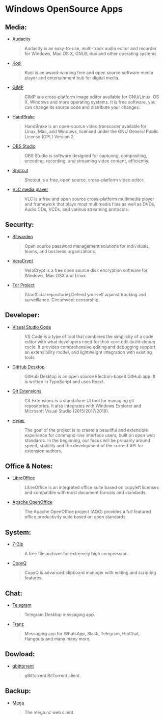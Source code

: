 # Windows OpenSource Apps

## Media:

- [Audacity](https://github.com/audacity/audacity)
  > Audacity is an easy-to-use, multi-track audio editor and recorder for Windows, Mac OS X, GNU/Linux and other operating systems.
- [Kodi](https://github.com/xbmc/xbmc)
  > Kodi is an award-winning free and open source software media player and entertainment hub for digital media.
- [GIMP](https://github.com/GNOME/gimp)
  > GIMP is a cross-platform image editor available for GNU/Linux, OS X, Windows and more operating systems. It is free software, you can change its source code and distribute your changes.
- [HandBrake](https://github.com/HandBrake/HandBrake)
  > HandBrake is an open-source video transcoder available for Linux, Mac, and Windows, licensed under the GNU General Public License (GPL) Version 2.
- [OBS Studio](https://github.com/obsproject/obs-studio)
  > OBS Studio is software designed for capturing, compositing, encoding, recording, and streaming video content, efficiently.
- [Shotcut](https://github.com/mltframework/shotcut)
  > Shotcut is a free, open source, cross-platform video editor.
- [VLC media player](https://github.com/videolan/vlc)
  > VLC is a free and open source cross-platform multimedia player and framework that plays most multimedia files as well as DVDs, Audio CDs, VCDs, and various streaming protocols.

## Security:

- [Bitwarden](https://github.com/bitwarden/desktop)
  > Open source password management solutions for individuals, teams, and business organizations.
- [VeraCrypt](https://github.com/veracrypt/VeraCrypt)
  > VeraCrypt is a free open source disk encryption software for Windows, Mac OSX and Linux.
- [Tor Project](https://github.com/torproject/tor)
  > (Unofficial repositorie) Defend yourself against tracking and surveillance. Circumvent censorship.

## Developer:

- [Visual Studio Code](https://github.com/microsoft/vscode)
  > VS Code is a type of tool that combines the simplicity of a code editor with what developers need for their core edit-build-debug cycle. It provides comprehensive editing and debugging support, an extensibility model, and lightweight integration with existing tools.
- [GitHub Desktop](https://github.com/desktop/desktop)
  > GitHub Desktop is an open source Electron-based GitHub app. It is written in TypeScript and uses React.
- [Git Extensions](https://github.com/gitextensions/gitextensions)
  > Git Extensions is a standalone UI tool for managing git repositories. It also integrates with Windows Explorer and Microsoft Visual Studio (2015/2017/2019).
- [Hyper](https://github.com/vercel/hyper)
  > The goal of the project is to create a beautiful and extensible experience for command-line interface users, built on open web standards. In the beginning, our focus will be primarily around speed, stability and the development of the correct API for extension authors.

## Office & Notes:

- [LibreOffice](https://github.com/LibreOffice/core)
  > LibreOffice is an integrated office suite based on copyleft licenses and compatible with most document formats and standards.
- [Apache OpenOffice](https://github.com/apache/openoffice)
  > The Apache OpenOffice project (AOO) provides a full featured office productivity suite based on open standards.

## System:

- [7-Zip](https://sourceforge.net/projects/sevenzip/)
  > A free file archiver for extremely high compression.
- [CopyQ](https://github.com/hluk/CopyQ/)
  > CopyQ is advanced clipboard manager with editing and scripting features.

## Chat:

- [Telegram](https://github.com/telegramdesktop/tdesktop)
  > Telegram Desktop messaging app.
- [Franz](https://github.com/meetfranz/franz)
  > Messaging app for WhatsApp, Slack, Telegram, HipChat, Hangouts and many many more.

## Dowload:

- [qbittorrent](https://github.com/qbittorrent/qBittorrent)
  > qBittorrent BitTorrent client.

## Backup:

- [Mega](https://github.com/meganz/webclient)
  > The mega.nz web client.
